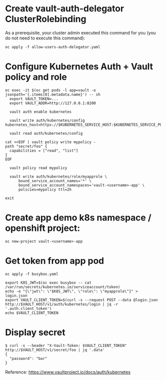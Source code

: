 # Create vault-auth-delegator ClusterRolebinding

As a prerequisite, your cluster admin executed this command for you (you do not need to execute this command):

```
oc apply -f allow-users-auth-delegator.yaml
```

# Configure Kubernetes Auth + Vault policy and role
```
oc exec -it $(oc get pods -l app=vault -o jsonpath='{.items[0].metadata.name}') -- sh
  export VAULT_TOKEN=...
  export VAULT_ADDR=http://127.0.0.1:8200

  vault auth enable kubernetes

  vault write auth/kubernetes/config kubernetes_host=https://$KUBERNETES_SERVICE_HOST:$KUBERNETES_SERVICE_PORT

  vault read auth/kubernetes/config

cat <<EOF | vault policy write mypolicy -
path "secret/foo" {
  capabilities = ["read", "list"]
}
EOF

  vault policy read mypolicy

  vault write auth/kubernetes/role/myapprole \
      bound_service_account_names='*' \
      bound_service_account_namespaces='vault-<username>-app' \
      policies=mypolicy ttl=2h

exit
```

# Create app demo k8s namespace / openshift project:
```
oc new-project vault-<username>-app
```

# Get token from app pod
```
oc apply -f busybox.yaml

export K8S_JWT=$(oc exec busybox -- cat /var/run/secrets/kubernetes.io/serviceaccount/token)
echo -e "{\"jwt\": \"$K8S_JWT\", \"role\": \"myapprole\"}" > login.json
export VAULT_CLIENT_TOKEN=$(curl -s --request POST --data @login.json http://$VAULT_HOST/v1/auth/kubernetes/login | jq -r '.auth.client_token')
echo $VAULT_CLIENT_TOKEN
```

# Display secret
```
$ curl -s --header "X-Vault-Token: $VAULT_CLIENT_TOKEN" http://$VAULT_HOST/v1/secret/foo | jq '.data'
{
  "password": "bar"
}
```

Reference: https://www.vaultproject.io/docs/auth/kubernetes

